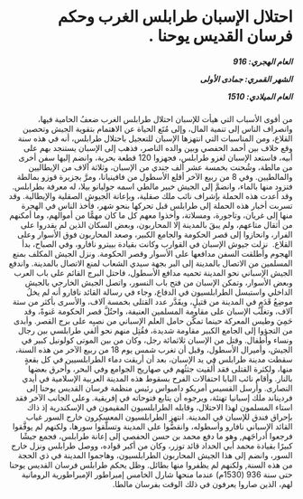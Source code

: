 <h1 dir="rtl">احتلال الإسبان طرابلس الغرب وحكم فرسان القديس يوحنا .</h1>

<h5 dir="rtl">العام الهجري:  916

الشهر القمري: جمادى الأولى

العام الميلادي: 1510</h5>

<p dir="rtl">من أقوى الأسباب التي هيأت للإسبان احتلال طرابلس الغرب ضعفُ الحامية فيها، وانصراف الناس إلى تنمية المال، وإلى مُتَع الحياة عن الاهتمام بتقوية الجيش وتحصين القلاع، ومن المناسبات التي انتهزها الإسبان للتعجيل باحتلال طرابلس، أنه في هذه سنة وقع خلاف بين أحمد الحفصي وبين والده الناصر، فذهب إلى الإسبان يستنجد بهم على أبيه، فاستعد الإسبان لغزو طرابلس، فجهزوا 120 قطعة بحرية، وانضم إليها سفن أخرى من مالطة، وشُحنت بخمسة عشر ألف جندي من الإسبان، وثلاثة آلاف من الإيطاليين والمالطيين. وفي 8 من ربيع الآخر أقلع الأسطول من فافينيانا، ومرَّ بجزيرة قوزو بمالطة فتزود منها بالماء، وانضمَّ إلى الجيش خبير مالطي اسمه جوليانو بيلا، له معرفة بطرابلس. وقد أعدت هذه الحملة بإشراف نائب ملك صقلية، وبإعانة الجيوش الصقلية والإيطالية. وقد تسربت أخبار هذه الحملة إلى طرابلس قبل تحركها بنحو شهر، فأخذ الناس في الهجرة منها إلى غريان، وتاجورة، ومسلاتة، وأخذوا معهم كل ما كان مهمًّا من أموالهم، وما أمكنهم من أثقال متاعهم، ولم يبقَ بالمدينة إلا المحاربون، وبعض السكان الذين لم يقدروا على الفرار، وانحازوا إلى قصر الحكومة والجامع الكبير، وصعد المحاربون فوق الأسوار وعلى القلاع.  نزلت جيوش الإسبان في القوارب وكانت بقيادة بييترو نافارو، وفي الصباح، بدأ الهجوم وأطلقت السفن مدافعها على الأسوار وقصر الحكومة. ونزل الجيش المكلف بمنع المسلمين من الاتصال بالمدينة إلى البر بجهة سيدي الشعاب لمنع الاتصال بالمدينة. واندفع الجيش الإسباني نحو المدينة تحميه مدافع الأسطول، فاحتل البرج القائم على باب العرب وبعض الأسوار، وتمكن الإسبان من فتح باب النسور، واتصل الجيش الخارجي بالجيش الداخلي واستبسل الطرابلسيون في الدفاع، وجاء في رسالة القائد نافارو أنه لم يخلُ موضِعُ قَدَمٍ في المدينة من قتيلٍ، ويقَدَّر عدد القتلى بخمسة آلاف، والأسرى بأكثر من ستة آلاف، وتغلَّب الإسبان على مقاومة المسلمين العنيفة، واحتُلَّ قصر الحكومة عَنوةً، وقد حَمِيَ وطيس المعركة حينما تمكَّن حامل العلم الإسباني من نصبِه على برج القصر. وأبدى من التجؤوا إلى الجامع الكبير مقاومة شديدة، فقُتِل منهم نحو ألفي طرابلسي بين رجال ونساء وأطفال. وقتل من الإسبان ثلاثمائة رجل، وكان من بين الموتى كولونيل كبير في الجيش، وأميرال الأسطول، وقبل أن تغرب شمس يوم 18 من ربيع الآخر من هذه السنة، سقطت مدينة طرابلس في يد الإسبان، بعد أن أريقت دماء الطرابلسيين في كل بقعةٍ منها، ولكثرة القتلى فقد أُلقيت جثثُهم في صهاريج الجوامع وفي البحر، وأُحرق بعضها بالنار. وأقام نائب البابا احتفالات الفرح بسقوط هذه المدينة العربية الإسلامية في أيدي النصارى. وأرسل القسيس أمريكو دامبواس رئيس منظمة فرسان القديس يوحنا إلى فرديناند ملك إسبانيا تهنئة، ويرجوه أن يتابع فتوحاته في إفريقية. وعلى الجانب الآخر فقد استاء المسلمون لهذا الاحتلال، وقابله الطرابلسيون المقيمون في الإسكندرية إذ ذاك بإحراق فندق للإسبان في المدينة. انتهز الطرابلسيون المعسكِرون خارج السور غياب القائد الإسباني نافارو وأسطوله، وانقضُّوا على المدينة وتسلَّقوا سورها، ولكنهم لم يوفَّقوا فرجعوا أدراجَهم, وهو ما دفع محمد بن حسن الحفصي إلى إعانة طرابلس، فجمع جيشًا كبيرًا بقيادة محمد أبي الحداد قائد توزر، وكان من أكبر قواده، ووصل طرابلس ونزل خارج السور، وانضم إلى هذا الجيش المحاربون الطرابلسيون، وهاجموا المدينة في ذي الحجة من هذه السنة, ولكنهم لم يظفروا منها بطائل. وظل يحكم طرابلس فرسان القديس يوحنا حتى سنة 936 (1530م) عندما منحها شارل الخامس إمبراطور الإمبراطورية الرومانية لهم، الذين صاروا يعرفون في ذلك الوقت بفرسان مالطا.</p></br>
